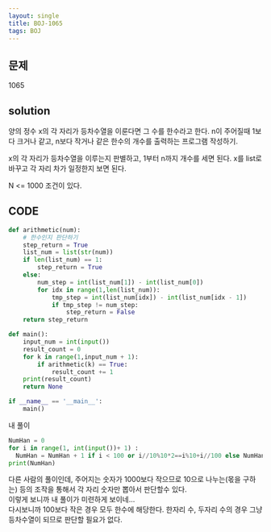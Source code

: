 ```yaml
---
layout: single
title: BOJ-1065
tags: BOJ
---
```


## 문제  
1065

## solution  
양의 정수 x의 각 자리가 등차수열을 이룬다면 그 수를 한수라고 한다. n이 주어질때 1보다 크거나 같고, n보다 작거나 같은 한수의 개수를 출력하는 프로그램 작성하기.  

x의 각 자리가 등차수열을 이루는지 판별하고, 1부터 n까지 개수를 세면 된다. x를 list로 바꾸고 각 자리 차가 일정한지 보면 된다.  

N <= 1000 조건이 있다.

## CODE  

```python
def arithmetic(num):
    # 한수인지 판단하기
    step_return = True
    list_num = list(str(num))
    if len(list_num) == 1:
        step_return = True
    else:
        num_step = int(list_num[1]) - int(list_num[0])
        for idx in range(1,len(list_num)):
            tmp_step = int(list_num[idx]) - int(list_num[idx - 1])
            if tmp_step != num_step:
                step_return = False
    return step_return

def main():
    input_num = int(input())
    result_count = 0
    for k in range(1,input_num + 1):
        if arithmetic(k) == True:
            result_count += 1
    print(result_count)
    return None

if __name__ == '__main__':
    main()
```
내 풀이  


```python
NumHan = 0
for i in range(1, int(input())+ 1) :
  NumHan = NumHan + 1 if i < 100 or i//10%10*2==i%10+i//100 else NumHan
print(NumHan)
```
다른 사람의 풀이인데, 주어지는 숫자가 1000보다 작으므로 10으로 나누는(몫을 구하는) 등의 조작을 통해서 각 자리 숫자만 뽑아서 판단할수 있다.  
이렇게 보니까 내 풀이가 미련하게 보이네...  
다시보니까 100보다 작은 경우 모두 한수에 해당한다. 한자리 수, 두자리 수의 경우 그냥 등차수열이 되므로 판단할 필요가 없다.